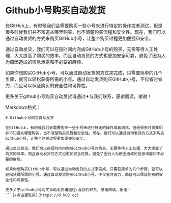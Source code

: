 # Github小号购买自动发货

在GitHub上，有时候我们会需要购买一些小号来进行特定的操作或者测试，但是很多时候我们并不知道从哪里购买，也不清楚购买流程和安全性。现在，我们可以通过自动发货的方式来购买GitHub小号，让整个购买过程更加便捷和安全。

通过自动发货，我们可以在短时间内完成GitHub小号的购买，无需等待人工处理，大大提高了购买的效率。而且自动发货的方式也更加安全可靠，避免了因为人为原因造成的信息泄露和不必要的麻烦。

如果你想购买GitHub小号，可以通过自动发货的方式来完成，只需要简单的几个步骤，就可以轻松获得所需的小号。通过自动发货购买GitHub小号，不仅省时省力，而且可以保证购买的安全性和可靠性。

更多关于github小号购买自动发货请通过✈与我们联系，感谢阅读，谢谢！

Markdown格式：

```
# Github小号购买自动发货

在GitHub上，有时候我们会需要购买一些小号来进行特定的操作或者测试，但是很多时候我们并不知道从哪里购买，也不清楚购买流程和安全性。现在，我们可以通过自动发货的方式来购买GitHub小号，让整个购买过程更加便捷和安全。

通过自动发货，我们可以在短时间内完成GitHub小号的购买，无需等待人工处理，大大提高了购买的效率。而且自动发货的方式也更加安全可靠，避免了因为人为原因造成的信息泄露和不必要的麻烦。

如果你想购买GitHub小号，可以通过自动发货的方式来完成，只需要简单的几个步骤，就可以轻松获得所需的小号。通过自动发货购买GitHub小号，不仅省时省力，而且可以保证购买的安全性和可靠性。

更多关于github小号购买自动发货请通过✈与我们联系，感谢阅读，谢谢！
```[✈点这里联系](https://d.k02.cc)